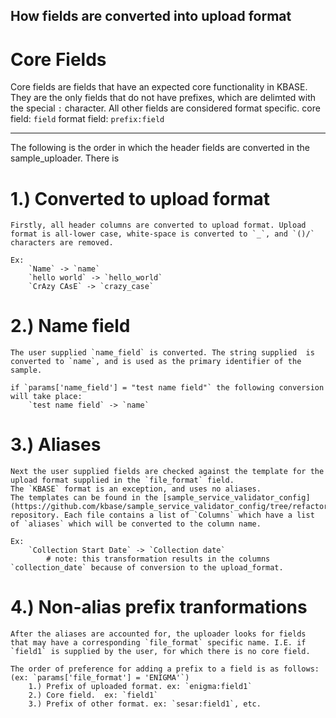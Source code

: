 ## How fields are converted into upload format

# Core Fields
Core fields are fields that have an expected core functionality in KBASE. They are the only fields that do not have prefixes, which are delimted with the special `:` character. All other fields are considered format specific.
	core field: `field`
	format field: `prefix:field`


------------

The following is the order in which the header fields are converted in the sample_uploader. There is 

# 1.) Converted to upload format
	Firstly, all header columns are converted to upload format. Upload format is all-lower case, white-space is converted to `_`, and `()/` characters are removed.

	Ex:
		`Name` -> `name`
		`hello world` -> `hello_world`
		`CrAzy CAsE` -> `crazy_case`


# 2.) Name field
	The user supplied `name_field` is converted. The string supplied  is converted to `name`, and is used as the primary identifier of the sample.

	if `params['name_field'] = "test name field"` the following conversion will take place:
		`test name field` -> `name`


# 3.) Aliases
	Next the user supplied fields are checked against the template for the upload format supplied in the `file_format` field.
	The `KBASE` format is an exception, and uses no aliases.
	The templates can be found in the [sample_service_validator_config](https://github.com/kbase/sample_service_validator_config/tree/refactor2/templates) repository. Each file contains a list of `Columns` which have a list of `aliases` which will be converted to the column name.

	Ex:
		`Collection Start Date` -> `Collection date`
			# note: this transformation results in the columns `collection_date` because of conversion to the upload_format.


# 4.) Non-alias prefix tranformations
	After the aliases are accounted for, the uploader looks for fields that may have a corresponding `file_format` specific name. I.E. if `field1` is supplied by the user, for which there is no core field.
	
	The order of preference for adding a prefix to a field is as follows: (ex: `params['file_format'] = 'ENIGMA'`)
		1.) Prefix of uploaded format. ex: `enigma:field1`
		2.) Core field.  ex: `field1`
		3.) Prefix of other format. ex: `sesar:field1`, etc.

